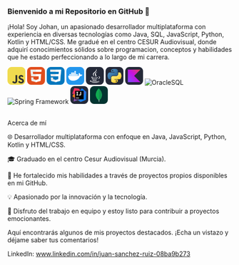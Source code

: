 

### Bienvenido a mi Repositorio en GitHub 👋
¡Hola! Soy Johan, un apasionado desarrollador multiplataforma con experiencia en diversas tecnologías como Java, SQL, JavaScript, Python, Kotlin y HTML/CSS. Me gradué en el centro CESUR Audiovisual, donde adquirí conocimientos sólidos sobre programacion, conceptos y habilidades que he estado perfeccionando a lo largo de mi carrera.

<div>
    <img src="https://github.com/tandpfun/skill-icons/blob/main/icons/JavaScript.svg" title="JavaScript" alt="JavaScript" width="40" height="40"/>
    <img src="https://github.com/tandpfun/skill-icons/blob/main/icons/HTML.svg" title="HTML5" alt="HTML" width="40" height="40"/>
    <img src="https://github.com/tandpfun/skill-icons/blob/main/icons/CSS.svg" title="CSS3" alt="CSS" width="40" height="40"/>
    <img src="https://github.com/tandpfun/skill-icons/blob/main/icons/Docker.svg" title="Docker" alt="Docker" width="40" height="40"/>
    <img src="https://github.com/tandpfun/skill-icons/blob/main/icons/Java-Dark.svg" title="Java" alt="Java" width="40" height="40"/>
    <img src="https://github.com/tandpfun/skill-icons/blob/main/icons/Python-Dark.svg" title="Python" alt="Python" width="40" height="40"/>
    <img src="https://github.com/tandpfun/skill-icons/blob/main/icons/Kotlin-Dark.svg" title="Kotlin" alt="Kotlin" width="40" height="40"/>
    <img src="https://i.imgur.com/yFkUuqA.png" title="OracleSQL" alt="OracleSQL" width="40" height="40"/>
    <img src="https://i.imgur.com/Y7Rp14Q.png" title="Spring Framework" alt="Spring Framework" width="40" height="40"/>
    <img src="https://github.com/tandpfun/skill-icons/blob/main/icons/Idea-Dark.svg" title="IntelliJ IDEA" alt="IntelliJ IDEA" width="40" height="40"/>
    <img src="https://github.com/tandpfun/skill-icons/blob/main/icons/MongoDB.svg" title="MongoDB" alt="MongoDB" width="40" height="40"/>
</div>

<br>




Acerca de mí



🌐 Desarrollador multiplataforma con enfoque en Java, JavaScript, Python, Kotlin y HTML/CSS.




🎓 Graduado en el centro Cesur Audiovisual (Murcia).




💼 He fortalecido mis habilidades a través de proyectos propios disponibles en mi GitHub.




💡 Apasionado por la innovación y la tecnología.




👥 Disfruto del trabajo en equipo y estoy listo para contribuir a proyectos emocionantes.



Aquí encontrarás algunos de mis proyectos destacados. ¡Echa un vistazo y déjame saber tus comentarios!


LinkedIn: www.linkedin.com/in/juan-sanchez-ruiz-08ba9b273


